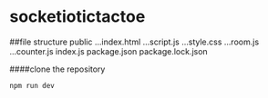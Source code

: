 ﻿# socketiotictactoe


##file structure
public
...index.html
...script.js
...style.css
...room.js
...counter.js
index.js
package.json
package.lock.json

####clone the repository 


```bash
npm run dev

